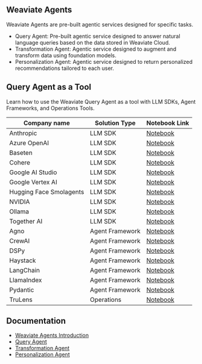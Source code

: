 ## Weaviate Agents
Weaviate Agents are pre-built agentic services designed for specific tasks. 

- Query Agent: Pre-built agentic service designed to answer natural language queries based on the data stored in Weaviate Cloud.
- Transformation Agent: Agentic service designed to augment and transform data using foundation models.
- Personalization Agent: Agentic service designed to return personalized recommendations tailored to each user. 



## Query Agent as a Tool
Learn how to use the Weaviate Query Agent as a tool with LLM SDKs, Agent Frameworks, and Operations Tools.

| Company name | Solution Type   | Notebook Link  |
|--------------|-----------------|-----------|
| Anthropic  | LLM SDK| [Notebook](https://github.com/weaviate/recipes/blob/main/integrations/llm-agent-frameworks/function-calling/anthropic/weaviate-query-agent-tool.ipynb)  |
| Azure OpenAI  | LLM SDK| [Notebook](https://github.com/weaviate/recipes/blob/main/integrations/llm-agent-frameworks/function-calling/azure-openai/azure-function-calling.ipynb)     |
| Baseten  | LLM SDK| [Notebook](https://github.com/weaviate/recipes/blob/main/integrations/llm-agent-frameworks/function-calling/baseten/baseten-query-agent.ipynb)     |
| Cohere  | LLM SDK| [Notebook](https://github.com/weaviate/recipes/blob/main/integrations/llm-agent-frameworks/function-calling/cohere/cohere-query-agent-tool.ipynb)     |
| Google AI Studio  | LLM SDK| [Notebook](https://github.com/weaviate/recipes/blob/main/integrations/llm-agent-frameworks/function-calling/google-ai-studio/gemini-api-query-agent.ipynb)     |
| Google Vertex AI  | LLM SDK| [Notebook](https://github.com/weaviate/recipes/blob/main/integrations/llm-agent-frameworks/function-calling/google-vertex-ai/vertex-ai-query-agent.ipynb)     |
| Hugging Face Smolagents  | LLM SDK| [Notebook](https://github.com/weaviate/recipes/blob/main/integrations/llm-agent-frameworks/function-calling/hugging-face-smolagents/smolagents-query-tool.ipynb) |
| NVIDIA  | LLM SDK | [Notebook](https://github.com/weaviate/recipes/blob/main/integrations/llm-agent-frameworks/function-calling/nvidia/nvidia-query-agent-tool.ipynb)     |
| Ollama  | LLM SDK | [Notebook](https://github.com/weaviate/recipes/blob/main/integrations/llm-agent-frameworks/function-calling/ollama/ollama-query-agent-tool.ipynb)     |
| Together AI  | LLM SDK | [Notebook](https://github.com/weaviate/recipes/blob/main/integrations/llm-agent-frameworks/function-calling/together-ai/together-ai-query-agent.ipynb)     |
| Agno | Agent Framework | [Notebook](https://github.com/weaviate/recipes/blob/main/integrations/llm-agent-frameworks/agno/agno-weaviate-query-agent.ipynb)     |
| CrewAI  | Agent Framework | [Notebook](https://github.com/weaviate/recipes/blob/main/integrations/llm-agent-frameworks/crewai/crewai-query-agent-as-tool.ipynb)     |
| DSPy  | Agent Framework | [Notebook](https://github.com/weaviate/recipes/blob/main/integrations/llm-agent-frameworks/dspy/agents/simple-query-agent-tool.ipynb)     |
| Haystack | Agent Framework| [Notebook](https://github.com/weaviate/recipes/blob/main/integrations/llm-agent-frameworks/haystack/haystack-query-agent-tool.ipynb)     |
| LangChain  | Agent Framework | [Notebook](https://github.com/weaviate/recipes/blob/main/integrations/llm-agent-frameworks/langchain/agents/langchain-weaviate-query-agent.ipynb)     |
| LlamaIndex | Agent Framework | [Notebook](https://github.com/weaviate/recipes/blob/main/integrations/llm-agent-frameworks/llamaindex/agents/agent-workflow-with-weaviate-query-agent-.ipynb)     |
| Pydantic | Agent Framework | [Notebook](https://github.com/weaviate/recipes/blob/main/integrations/llm-agent-frameworks/pydantic/pydantic-weaviate-query-tool.ipynb)     |
| TruLens | Operations | [Notebook](https://github.com/weaviate/recipes/blob/main/integrations/operations/trulens/query-agent-evaluation-with-trulens.ipynb)     |

## Documentation
- [Weaviate Agents Introduction](https://weaviate.io/developers/agents)
- [Query Agent](https://weaviate.io/developers/agents/query)
- [Transformation Agent](https://weaviate.io/developers/agents/transformation)
- [Personalization Agent](https://weaviate.io/developers/agents/personalization)
